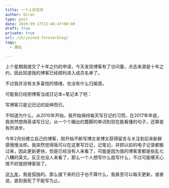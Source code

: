 ```yaml
---
title: 一个人的狂欢
author: Qiran
type: post
date: 2019-09-17T13:46:47+00:00
draft: true
private: true
url: /zh/joined-foreverblog/
tags:
  - 建站

---
```

上个星期我提交了十年之约的申请，今天发现博客有了访问量，点击来源是十年之约，因此知道我的博客已经顺利进入成员名单了。

不过我并没有太多喜悦的情绪，也没有什么归属感。

可能我已经把博客当成日记本+笔记本了吧：

<p class="has-primary-background-color has-background">
  写博客只是记日记的延伸而已。
</p>

不知道为什么，从2010年开始，我开始保持每天写日记的习惯。在2017年年底，我突然想用英语写日记，从一个个蹦出的蹩脚的单词到现在能看懂的句子，还算是有所进步。

今年2月份建立自己的博客，刚开始不断写博文发博文获得留言与关注到后来新鲜感慢慢淡却。我突然觉得我可以在这里写日记，记笔记，并把以前的电子记录都搬过来，因此更新更快，但是已经没有人来看了，可能是因为我的博客里都是些乱七八糟的英文。反正也没人来看了，那么一个人想写什么就写什么，不过可能哪天心情不好就把博客锁了。

这[九年][1]，我是孤独的。那么接下来的日子也不算什么，我甚至可以每天更新，或者说，直到我死了不能写为止。

 [1]: https://www.liuqiran.com/index.php/2019/04/09/record-my-life/